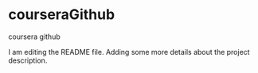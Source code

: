 # courseraGithub
coursera github


I am editing the README file. Adding some more details about the project description.
